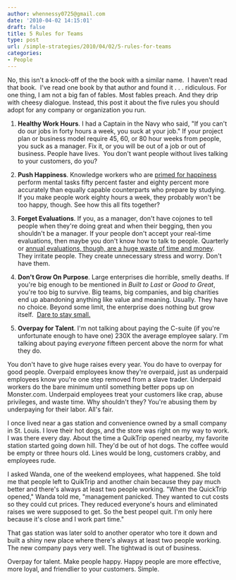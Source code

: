 ```yaml
---
author: whennessy0725@gmail.com
date: '2010-04-02 14:15:01'
draft: false
title: 5 Rules for Teams
type: post
url: /simple-strategies/2010/04/02/5-rules-for-teams
categories:
- People
---
```


No, this isn't a knock-off of the the book with a similar name.  I haven't read that book.  I've read one book by that author and found it . . . ridiculous. For one thing, I am not a big fan of fables. Most fables preach. And they drip with cheesy dialogue. Instead, this post it about the five rules you should adopt for any company or organization you run.
1. **Healthy Work Hours**. I had a Captain in the Navy who said, "If you can't do our jobs in forty hours a week, you suck at your job." If your project plan or business model require 45, 60, or 80 hour weeks from people, you suck as a manager. Fix it, or you will be out of a job or out of business. People have lives.  You don't want people without lives talking to your customers, do you?




2. **Push Happiness**. Knowledge workers who are [primed for happiness ](http://phillipian.net/article?id=5421)perform mental tasks fifty percent faster and eighty percent more accurately than equally capable counterparts who prepare by studying. If you make people work eighty hours a week, they probably won't be too happy, though. See how this all fits together?




3. **Forget Evaluations**. If you, as a manager, don't have cojones to tell people when they're doing great and when their begging, then you shouldn't be a manager. If your people don't accept your real-time evaluations, then maybe you don't know how to talk to people. Quarterly or [annual evaluations, though, are a huge waste of time and money](http://positivesharing.com/2008/01/performance-reviews-are-a-big-fat-waste-of-time/).  They irritate people.  They create unnecessary stress and worry.  Don't have them.




4. **Don't Grow On Purpose**. Large enterprises die horrible, smelly deaths.  If you're big enough to be mentioned in _Built to Last_ or _Good to Great_, you're too big to survive. Big teams, big companies, and big charities end up abandoning anything like value and meaning. Usually. They have no choice. Beyond some limit, the enterprise does nothing but grow itself.  [Dare to stay small.](http://37signals.com/svn/posts/1068-finding-the-natural-size-for-your-company)




5. **Overpay for Talent**. I'm not talking about paying the C-suite (if you're unfortunate enough to have one) 230X the average employee salary. I'm talking about paying _everyone_ fifteen percent above the norm for what they do.




You don't have to give huge raises every year. You do have to overpay for good people.  Overpaid employees know they're overpaid, just as underpaid employees know you're one step removed from a slave trader.  Underpaid workers do the bare minimum until something better pops up on Monster.com. Underpaid employees treat your customers like crap, abuse privileges, and waste time.  Why shouldn't they?  You're abusing them by underpaying for their labor.  All's fair.




I once lived near a gas station and convenience owned by a small company in St. Louis.  I love their hot dogs, and the store was right on my way to work. I was there every day.  About the time a QuikTrip opened nearby, my favorite station started going down hill. They'd be out of hot dogs. The coffee would be empty or three hours old.  Lines would be long, customers crabby, and employees rude.




I asked Wanda, one of the weekend employees, what happened.  She told me that people left to QuikTrip and another chain because they pay much better and there's always at least two people working.  "When the QuickTrip opened," Wanda told me, "management panicked. They wanted to cut costs so they could cut prices.  They reduced everyone's hours and eliminated raises we were supposed to get.  So the best peopel quit.  I'm only here because it's close and I work part time."




That gas station was later sold to another operator who tore it down and built a shiny new place where there's always at least two people working. The new company pays very well.  The tightwad is out of business.




Overpay for talent.  Make people happy.  Happy people are more effective, more loyal, and friendlier to your customers.  Simple.

